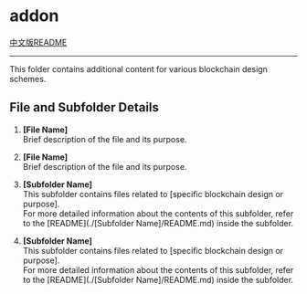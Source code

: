 # addon

[中文版README](README_zh.md)

---

This folder contains additional content for various blockchain design schemes.

## File and Subfolder Details

1. **[File Name]**  
   Brief description of the file and its purpose.

2. **[File Name]**  
   Brief description of the file and its purpose.

3. **[Subfolder Name]**  
   This subfolder contains files related to [specific blockchain design or purpose].  
   For more detailed information about the contents of this subfolder, refer to the [README](./[Subfolder Name]/README.md) inside the subfolder.

4. **[Subfolder Name]**  
   This subfolder contains files related to [specific blockchain design or purpose].  
   For more detailed information about the contents of this subfolder, refer to the [README](./[Subfolder Name]/README.md) inside the subfolder.
